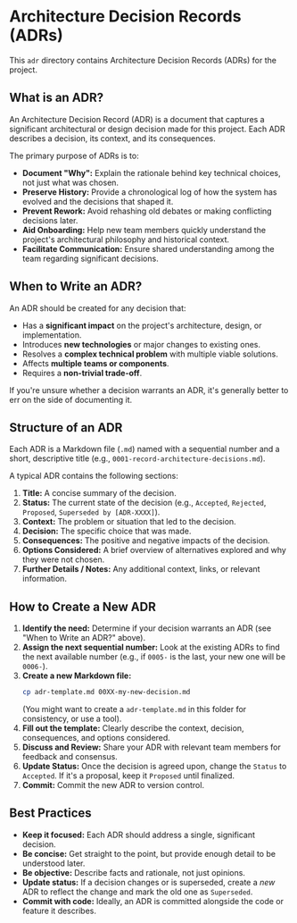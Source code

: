 # Architecture Decision Records (ADRs)

This `adr` directory contains Architecture Decision Records (ADRs) for the project.

## What is an ADR?

An Architecture Decision Record (ADR) is a document that captures a significant architectural or design decision made for this project. Each ADR describes a decision, its context, and its consequences.

The primary purpose of ADRs is to:

- **Document "Why":** Explain the rationale behind key technical choices, not just what was chosen.
- **Preserve History:** Provide a chronological log of how the system has evolved and the decisions that shaped it.
- **Prevent Rework:** Avoid rehashing old debates or making conflicting decisions later.
- **Aid Onboarding:** Help new team members quickly understand the project's architectural philosophy and historical context.
- **Facilitate Communication:** Ensure shared understanding among the team regarding significant decisions.

## When to Write an ADR?

An ADR should be created for any decision that:

- Has a **significant impact** on the project's architecture, design, or implementation.
- Introduces **new technologies** or major changes to existing ones.
- Resolves a **complex technical problem** with multiple viable solutions.
- Affects **multiple teams or components**.
- Requires a **non-trivial trade-off**.

If you're unsure whether a decision warrants an ADR, it's generally better to err on the side of documenting it.

## Structure of an ADR

Each ADR is a Markdown file (`.md`) named with a sequential number and a short, descriptive title (e.g., `0001-record-architecture-decisions.md`).

A typical ADR contains the following sections:

1.  **Title:** A concise summary of the decision.
2.  **Status:** The current state of the decision (e.g., `Accepted`, `Rejected`, `Proposed`, `Superseded by [ADR-XXXX]`).
3.  **Context:** The problem or situation that led to the decision.
4.  **Decision:** The specific choice that was made.
5.  **Consequences:** The positive and negative impacts of the decision.
6.  **Options Considered:** A brief overview of alternatives explored and why they were not chosen.
7.  **Further Details / Notes:** Any additional context, links, or relevant information.

## How to Create a New ADR

1.  **Identify the need:** Determine if your decision warrants an ADR (see "When to Write an ADR?" above).
2.  **Assign the next sequential number:** Look at the existing ADRs to find the next available number (e.g., if `0005-` is the last, your new one will be `0006-`).
3.  **Create a new Markdown file:**
    ```bash
    cp adr-template.md 00XX-my-new-decision.md
    ```
    (You might want to create a `adr-template.md` in this folder for consistency, or use a tool).
4.  **Fill out the template:** Clearly describe the context, decision, consequences, and options considered.
5.  **Discuss and Review:** Share your ADR with relevant team members for feedback and consensus.
6.  **Update Status:** Once the decision is agreed upon, change the `Status` to `Accepted`. If it's a proposal, keep it `Proposed` until finalized.
7.  **Commit:** Commit the new ADR to version control.

## Best Practices

- **Keep it focused:** Each ADR should address a single, significant decision.
- **Be concise:** Get straight to the point, but provide enough detail to be understood later.
- **Be objective:** Describe facts and rationale, not just opinions.
- **Update status:** If a decision changes or is superseded, create a _new_ ADR to reflect the change and mark the old one as `Superseded`.
- **Commit with code:** Ideally, an ADR is committed alongside the code or feature it describes.
